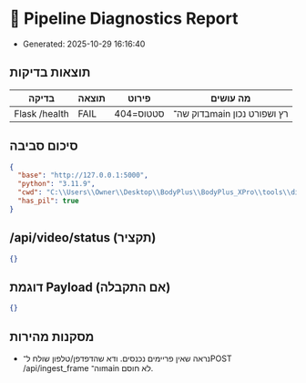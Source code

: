 # 🧪 Pipeline Diagnostics Report

- Generated: 2025-10-29 16:16:40

## תוצאות בדיקות

| בדיקה | תוצאה | פירוט | מה עושים |
|---|---|---|---|
| Flask /health | FAIL | סטטוס=404 | בדוק שה־main רץ ושפורט נכון |

## סיכום סביבה
```json
{
  "base": "http://127.0.0.1:5000",
  "python": "3.11.9",
  "cwd": "C:\\Users\\Owner\\Desktop\\BodyPlus\\BodyPlus_XPro\\tools\\diagnostics",
  "has_pil": true
}
```

## /api/video/status (תקציר)
```json
{}
```

## דוגמת Payload (אם התקבלה)
```json
{}
```

## מסקנות מהירות
- נראה שאין פריימים נכנסים. ודא שהדפדפן/טלפון שולח ל־POST /api/ingest_frame וה־main לא חוסם.